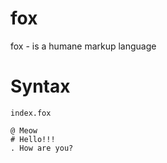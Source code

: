 # fox
fox - is a humane markup language

# Syntax
`index.fox`
```
@ Meow
# Hello!!!
. How are you?
```
